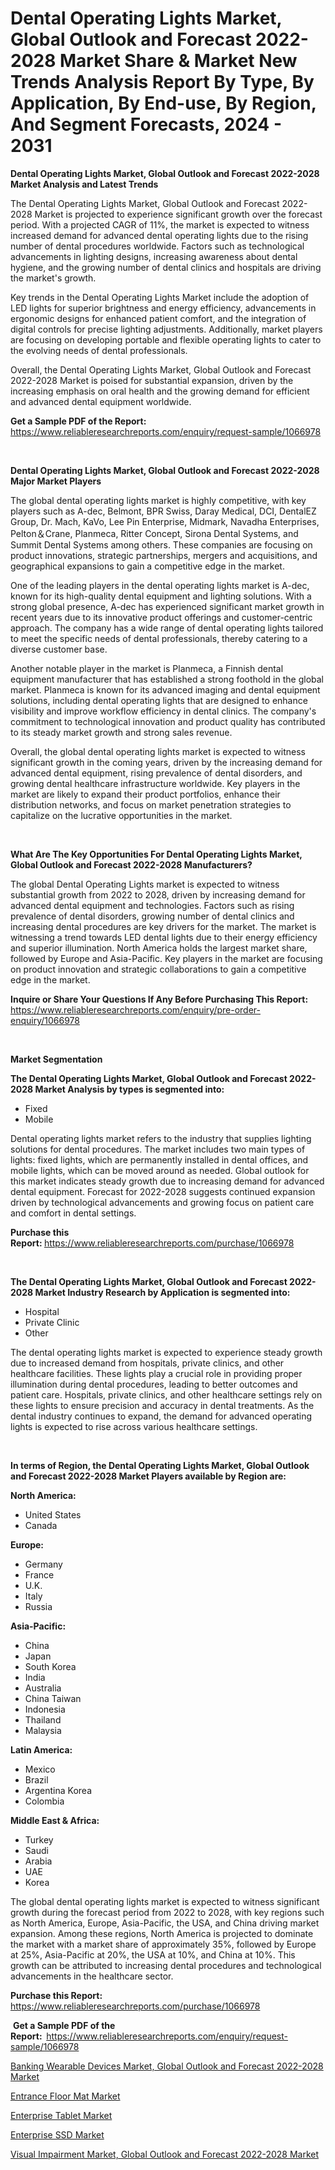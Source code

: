 <p><h1>Dental Operating Lights Market, Global Outlook and Forecast 2022-2028 Market Share & Market New Trends Analysis Report By Type, By Application, By End-use, By Region, And Segment Forecasts, 2024 - 2031</h1></p><p><strong>Dental Operating Lights Market, Global Outlook and Forecast 2022-2028 Market Analysis and Latest Trends</strong></p>
<p><p>The Dental Operating Lights Market, Global Outlook and Forecast 2022-2028 Market is projected to experience significant growth over the forecast period. With a projected CAGR of 11%, the market is expected to witness increased demand for advanced dental operating lights due to the rising number of dental procedures worldwide. Factors such as technological advancements in lighting designs, increasing awareness about dental hygiene, and the growing number of dental clinics and hospitals are driving the market's growth.</p><p>Key trends in the Dental Operating Lights Market include the adoption of LED lights for superior brightness and energy efficiency, advancements in ergonomic designs for enhanced patient comfort, and the integration of digital controls for precise lighting adjustments. Additionally, market players are focusing on developing portable and flexible operating lights to cater to the evolving needs of dental professionals.</p><p>Overall, the Dental Operating Lights Market, Global Outlook and Forecast 2022-2028 Market is poised for substantial expansion, driven by the increasing emphasis on oral health and the growing demand for efficient and advanced dental equipment worldwide.</p></p>
<p><strong>Get a Sample PDF of the Report:&nbsp;</strong> <a href="https://www.reliableresearchreports.com/enquiry/request-sample/1066978">https://www.reliableresearchreports.com/enquiry/request-sample/1066978</a></p>
<p>&nbsp;</p>
<p><strong>Dental Operating Lights Market, Global Outlook and Forecast 2022-2028 Major Market Players</strong></p>
<p><p>The global dental operating lights market is highly competitive, with key players such as A-dec, Belmont, BPR Swiss, Daray Medical, DCI, DentalEZ Group, Dr. Mach, KaVo, Lee Pin Enterprise, Midmark, Navadha Enterprises, Pelton＆Crane, Planmeca, Ritter Concept, Sirona Dental Systems, and Summit Dental Systems among others. These companies are focusing on product innovations, strategic partnerships, mergers and acquisitions, and geographical expansions to gain a competitive edge in the market.</p><p>One of the leading players in the dental operating lights market is A-dec, known for its high-quality dental equipment and lighting solutions. With a strong global presence, A-dec has experienced significant market growth in recent years due to its innovative product offerings and customer-centric approach. The company has a wide range of dental operating lights tailored to meet the specific needs of dental professionals, thereby catering to a diverse customer base.</p><p>Another notable player in the market is Planmeca, a Finnish dental equipment manufacturer that has established a strong foothold in the global market. Planmeca is known for its advanced imaging and dental equipment solutions, including dental operating lights that are designed to enhance visibility and improve workflow efficiency in dental clinics. The company's commitment to technological innovation and product quality has contributed to its steady market growth and strong sales revenue.</p><p>Overall, the global dental operating lights market is expected to witness significant growth in the coming years, driven by the increasing demand for advanced dental equipment, rising prevalence of dental disorders, and growing dental healthcare infrastructure worldwide. Key players in the market are likely to expand their product portfolios, enhance their distribution networks, and focus on market penetration strategies to capitalize on the lucrative opportunities in the market.</p></p>
<p>&nbsp;</p>
<p><strong>What Are The Key Opportunities For Dental Operating Lights Market, Global Outlook and Forecast 2022-2028 Manufacturers?</strong></p>
<p><p>The global Dental Operating Lights market is expected to witness substantial growth from 2022 to 2028, driven by increasing demand for advanced dental equipment and technologies. Factors such as rising prevalence of dental disorders, growing number of dental clinics and increasing dental procedures are key drivers for the market. The market is witnessing a trend towards LED dental lights due to their energy efficiency and superior illumination. North America holds the largest market share, followed by Europe and Asia-Pacific. Key players in the market are focusing on product innovation and strategic collaborations to gain a competitive edge in the market.</p></p>
<p><strong>Inquire or Share Your Questions If Any Before Purchasing This Report:</strong> <a href="https://www.reliableresearchreports.com/enquiry/pre-order-enquiry/1066978">https://www.reliableresearchreports.com/enquiry/pre-order-enquiry/1066978</a></p>
<p>&nbsp;</p>
<p><strong>Market Segmentation</strong></p>
<p><strong>The Dental Operating Lights Market, Global Outlook and Forecast 2022-2028 Market Analysis by types is segmented into:</strong></p>
<p><ul><li>Fixed</li><li>Mobile</li></ul></p>
<p><p>Dental operating lights market refers to the industry that supplies lighting solutions for dental procedures. The market includes two main types of lights: fixed lights, which are permanently installed in dental offices, and mobile lights, which can be moved around as needed. Global outlook for this market indicates steady growth due to increasing demand for advanced dental equipment. Forecast for 2022-2028 suggests continued expansion driven by technological advancements and growing focus on patient care and comfort in dental settings.</p></p>
<p><strong>Purchase this Report:&nbsp;</strong><a href="https://www.reliableresearchreports.com/purchase/1066978">https://www.reliableresearchreports.com/purchase/1066978</a></p>
<p>&nbsp;</p>
<p><strong>The Dental Operating Lights Market, Global Outlook and Forecast 2022-2028 Market Industry Research by Application is segmented into:</strong></p>
<p><ul><li>Hospital</li><li>Private Clinic</li><li>Other</li></ul></p>
<p><p>The dental operating lights market is expected to experience steady growth due to increased demand from hospitals, private clinics, and other healthcare facilities. These lights play a crucial role in providing proper illumination during dental procedures, leading to better outcomes and patient care. Hospitals, private clinics, and other healthcare settings rely on these lights to ensure precision and accuracy in dental treatments. As the dental industry continues to expand, the demand for advanced operating lights is expected to rise across various healthcare settings.</p></p>
<p>&nbsp;</p>
<p><strong>In terms of Region, the Dental Operating Lights Market, Global Outlook and Forecast 2022-2028 Market Players available by Region are:</strong></p>
<p>
    <p> <strong> North America: </strong>
        <ul>
            <li>United States</li>
            <li>Canada</li>
        </ul>
        </p> 
    <p> <strong> Europe: </strong>
        <ul>
            <li>Germany</li>
            <li>France</li>
            <li>U.K.</li>
            <li>Italy</li>
            <li>Russia</li>
        </ul>
        </p> 
    <p> <strong> Asia-Pacific: </strong>
        <ul>
            <li>China</li>
            <li>Japan</li>
            <li>South Korea</li>
            <li>India</li>
            <li>Australia</li>
            <li>China Taiwan</li>
            <li>Indonesia</li>
            <li>Thailand</li>
            <li>Malaysia</li>
        </ul>
        </p> 
    <p> <strong> Latin America: </strong>
        <ul>
            <li>Mexico</li>
            <li>Brazil</li>
            <li>Argentina Korea</li>
            <li>Colombia</li>
        </ul>
        </p> 
    <p> <strong> Middle East & Africa: </strong>
        <ul>
            <li>Turkey</li>
            <li>Saudi</li>
            <li>Arabia</li>
            <li>UAE</li>
            <li>Korea</li>
        </ul>
    </p>
    </p>
<p><p>The global dental operating lights market is expected to witness significant growth during the forecast period from 2022 to 2028, with key regions such as North America, Europe, Asia-Pacific, the USA, and China driving market expansion. Among these regions, North America is projected to dominate the market with a market share of approximately 35%, followed by Europe at 25%, Asia-Pacific at 20%, the USA at 10%, and China at 10%. This growth can be attributed to increasing dental procedures and technological advancements in the healthcare sector.</p></p>
<p><strong>Purchase this Report: </strong><a href="https://www.reliableresearchreports.com/purchase/1066978">https://www.reliableresearchreports.com/purchase/1066978</a></p>
<p>&nbsp;<strong>Get a Sample PDF of the Report:&nbsp;&nbsp;</strong><a href="https://www.reliableresearchreports.com/enquiry/request-sample/1066978">https://www.reliableresearchreports.com/enquiry/request-sample/1066978</a></p>
<p><strong></strong></p>
<p><p><a href="https://github.com/mahnoor2003/Market-Research-Report-List-2/blob/main/banking-wearable-devices-market-global-outlook-and-forecast-2022-2028-market.md">Banking Wearable Devices Market, Global Outlook and Forecast 2022-2028 Market</a></p><p><a href="https://medium.com/@jensenklein/entrance-floor-mat-market-size-cagr-trends-2024-2030-547b002d4ac6">Entrance Floor Mat Market</a></p><p><a href="https://medium.com/@timothywilliamson1992/enterprise-tablet-market-analysis-and-sze-forecasted-for-period-from-2024-to-2031-c1ca1801677f">Enterprise Tablet Market</a></p><p><a href="https://medium.com/@timothywilliamson1992/enterprise-ssd-market-analysis-its-cagr-market-segmentation-and-global-industry-overview-cf991da371e9">Enterprise SSD Market</a></p><p><a href="https://github.com/abdelrhmankishk22/Market-Research-Report-List-2/blob/main/visual-impairment-market-global-outlook-and-forecast-2022-2028-market.md">Visual Impairment Market, Global Outlook and Forecast 2022-2028 Market</a></p></p>